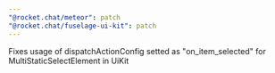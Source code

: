 ```yaml
---
"@rocket.chat/meteor": patch
"@rocket.chat/fuselage-ui-kit": patch
---
```


Fixes usage of dispatchActionConfig setted as "on_item_selected" for MultiStaticSelectElement in UiKit
